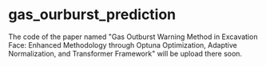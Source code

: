 # gas_ourburst_prediction
The code of the paper named "Gas Outburst Warning Method in Excavation Face: Enhanced Methodology through Optuna Optimization, Adaptive Normalization, and Transformer Framework" will be upload there soon.
